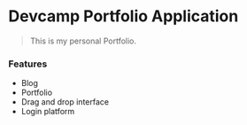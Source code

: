 # Devcamp Portfolio Application

> This is my personal Portfolio.

### Features

- Blog
- Portfolio
- Drag and drop interface
- Login platform